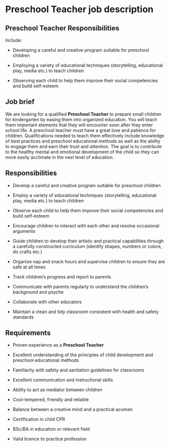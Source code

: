 # Preschool Teacher job description


## Preschool Teacher Responsibilities

Include:

* Developing a careful and creative program suitable for preschool children

* Employing a variety of educational techniques (storytelling, educational play, media etc.) to teach children

* Observing each child to help them improve their social competencies and build self-esteem


## Job brief

We are looking for a qualified <b>Preschool Teacher</b> to prepare small children for kindergarten by easing them into organized education. You will teach them important elements that they will encounter soon after they enter school life.
A preschool teacher must have a great love and patience for children. Qualifications needed to teach them effectively include knowledge of best practices and preschool educational methods as well as the ability to engage them and earn their trust and attention.
The goal is to contribute to the healthy mental and emotional development of the child so they can more easily acclimate in the next level of education.


## Responsibilities

* Develop a careful and creative program suitable for preschool children

* Employ a variety of educational techniques (storytelling, educational play, media etc.) to teach children

* Observe each child to help them improve their social competencies and build self-esteem

* Encourage children to interact with each other and resolve occasional arguments

* Guide children to develop their artistic and practical capabilities through a carefully constructed curriculum (identify shapes, numbers or colors, do crafts etc.)

* Organize nap and snack hours and supervise children to ensure they are safe at all times

* Track children’s progress and report to parents

* Communicate with parents regularly to understand the children’s background and psyche

* Collaborate with other educators

* Maintain a clean and tidy classroom consistent with health and safety standards


## Requirements

* Proven experience as a <b>Preschool Teacher</b>

* Excellent understanding of the principles of child development and preschool educational methods

* Familiarity with safety and sanitation guidelines for classrooms

* Excellent communication and instructional skills

* Ability to act as mediator between children

* Cool-tempered, friendly and reliable

* Balance between a creative mind and a practical acumen

* Certification in child CPR

* BSc/BA in education or relevant field

* Valid licence to practice profession
